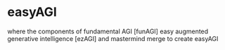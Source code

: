 # easyAGI
where the components of fundamental AGI [funAGI] easy augmented generative intelligence [ezAGI] and mastermind merge to create easyAGI
